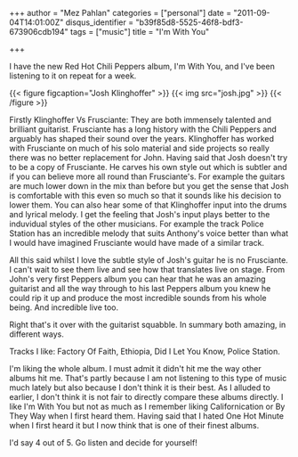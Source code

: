 +++
author = "Mez Pahlan"
categories = ["personal"]
date = "2011-09-04T14:01:00Z"
disqus_identifier = "b39f85d8-5525-46f8-bdf3-673906cdb194"
tags = ["music"]
title = "I'm With You"

+++

I have the new Red Hot Chili Peppers album, I'm With You, and I've been listening to it on repeat for a week.

{{< figure figcaption="Josh Klinghoffer" >}}
    {{< img src="josh.jpg" >}}
{{< /figure >}}

<!--more-->

Firstly Klinghoffer Vs Frusciante: They are both immensely talented and brilliant guitarist. Frusciante has a long
history with the Chili Peppers and arguably has shaped their sound over the years. Klinghoffer has worked with
Frusciante on much of his solo material and side projects so really there was no better replacement for John. Having
said that Josh doesn't try to be a copy of Frusciante. He carves his own style out which is subtler and if you can
believe more all round than Frusciante's. For example the guitars are much lower down in the mix than before but you get
the sense that Josh is comfortable with this even so much so that it sounds like his decision to lower them. You can
also hear some of that Klinghoffer input into the drums and lyrical melody. I get the feeling that Josh's input plays
better to the induvidual styles of the other musicians. For example the track Police Station has an incredible melody
that suits Anthony's voice better than what I would have imagined Frusciante would have made of a similar track.

All this said whilst I love the subtle style of Josh's guitar he is no Frusciante. I can't wait to see them live and see
how that translates live on stage. From John's very first Peppers album you can hear that he was an amazing guitarist
and all the way through to his last Peppers album you knew he could rip it up and produce the most incredible sounds
from his whole being. And incredible live too.

Right that's it over with the guitarist squabble. In summary both amazing, in different ways.

Tracks I like: Factory Of Faith, Ethiopia, Did I Let You Know, Police Station.

I'm liking the whole album. I must admit it didn't hit me the way other albums hit me. That's partly because I am not
listening to this type of music much lately but also because I don't think it is their best. As I alluded to earlier, I
don't think it is not fair to directly compare these albums directly. I like I'm With You but not as much as I remember
liking Californication or By They Way when I first heard them. Having said that I hated One Hot Minute when I first
heard it but I now think that is one of their finest albums.

I'd say 4 out of 5. Go listen and decide for yourself!
